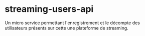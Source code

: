 # streaming-users-api
Un micro service permettant l'enregistrement et le décompte des utilisateurs présents sur cette une plateforme de streaming.
